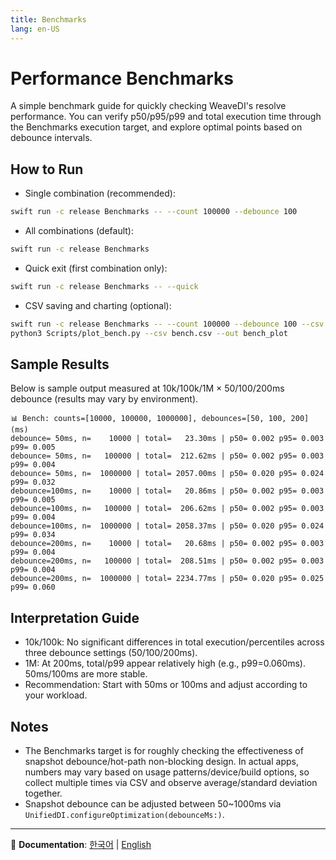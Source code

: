 ```yaml
---
title: Benchmarks
lang: en-US
---
```


# Performance Benchmarks

A simple benchmark guide for quickly checking WeaveDI's resolve performance. You can verify p50/p95/p99 and total execution time through the Benchmarks execution target, and explore optimal points based on debounce intervals.

## How to Run

- Single combination (recommended):
```bash
swift run -c release Benchmarks -- --count 100000 --debounce 100
```
- All combinations (default):
```bash
swift run -c release Benchmarks
```
- Quick exit (first combination only):
```bash
swift run -c release Benchmarks -- --quick
```
- CSV saving and charting (optional):
```bash
swift run -c release Benchmarks -- --count 100000 --debounce 100 --csv bench.csv
python3 Scripts/plot_bench.py --csv bench.csv --out bench_plot
```

## Sample Results

Below is sample output measured at 10k/100k/1M × 50/100/200ms debounce (results may vary by environment).

```
📊 Bench: counts=[10000, 100000, 1000000], debounces=[50, 100, 200] (ms)
debounce= 50ms, n=    10000 | total=   23.30ms | p50= 0.002 p95= 0.003 p99= 0.005
debounce= 50ms, n=   100000 | total=  212.62ms | p50= 0.002 p95= 0.003 p99= 0.004
debounce= 50ms, n=  1000000 | total= 2057.00ms | p50= 0.020 p95= 0.024 p99= 0.032
debounce=100ms, n=    10000 | total=   20.86ms | p50= 0.002 p95= 0.003 p99= 0.005
debounce=100ms, n=   100000 | total=  206.62ms | p50= 0.002 p95= 0.003 p99= 0.004
debounce=100ms, n=  1000000 | total= 2058.37ms | p50= 0.020 p95= 0.024 p99= 0.034
debounce=200ms, n=    10000 | total=   20.68ms | p50= 0.002 p95= 0.003 p99= 0.004
debounce=200ms, n=   100000 | total=  208.51ms | p50= 0.002 p95= 0.003 p99= 0.004
debounce=200ms, n=  1000000 | total= 2234.77ms | p50= 0.020 p95= 0.025 p99= 0.060
```

## Interpretation Guide

- 10k/100k: No significant differences in total execution/percentiles across three debounce settings (50/100/200ms).
- 1M: At 200ms, total/p99 appear relatively high (e.g., p99=0.060ms). 50ms/100ms are more stable.
- Recommendation: Start with 50ms or 100ms and adjust according to your workload.

## Notes

- The Benchmarks target is for roughly checking the effectiveness of snapshot debounce/hot-path non-blocking design. In actual apps, numbers may vary based on usage patterns/device/build options, so collect multiple times via CSV and observe average/standard deviation together.
- Snapshot debounce can be adjusted between 50~1000ms via `UnifiedDI.configureOptimization(debounceMs:)`.

---

📖 **Documentation**: [한국어](../ko.lproj/Benchmarks) | [English](Benchmarks)
